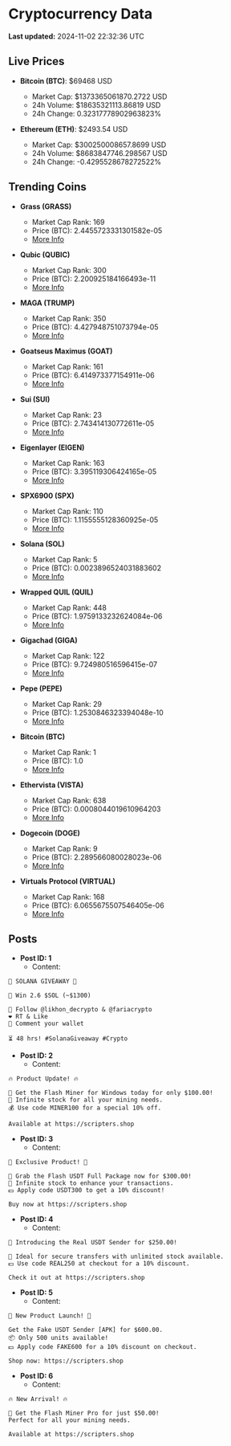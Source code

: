# Cryptocurrency Data

**Last updated:** 2024-11-02 22:32:36 UTC

## Live Prices
- **Bitcoin (BTC)**: $69468 USD
  - Market Cap: $1373365061870.2722 USD
  - 24h Volume: $18635321113.86819 USD
  - 24h Change: 0.32317778902963823%

- **Ethereum (ETH)**: $2493.54 USD
  - Market Cap: $300250008657.8699 USD
  - 24h Volume: $8683847746.298567 USD
  - 24h Change: -0.4295528678272522%

## Trending Coins
- **Grass (GRASS)**
  - Market Cap Rank: 169
  - Price (BTC): 2.4455723331301582e-05
  - [More Info](https://www.coingecko.com/en/coins/grass)

- **Qubic (QUBIC)**
  - Market Cap Rank: 300
  - Price (BTC): 2.200925184166493e-11
  - [More Info](https://www.coingecko.com/en/coins/qubic)

- **MAGA (TRUMP)**
  - Market Cap Rank: 350
  - Price (BTC): 4.427948751073794e-05
  - [More Info](https://www.coingecko.com/en/coins/maga)

- **Goatseus Maximus (GOAT)**
  - Market Cap Rank: 161
  - Price (BTC): 6.414973377154911e-06
  - [More Info](https://www.coingecko.com/en/coins/goatseus-maximus)

- **Sui (SUI)**
  - Market Cap Rank: 23
  - Price (BTC): 2.743414130772611e-05
  - [More Info](https://www.coingecko.com/en/coins/sui)

- **Eigenlayer (EIGEN)**
  - Market Cap Rank: 163
  - Price (BTC): 3.395119306424165e-05
  - [More Info](https://www.coingecko.com/en/coins/eigenlayer)

- **SPX6900 (SPX)**
  - Market Cap Rank: 110
  - Price (BTC): 1.1155555128360925e-05
  - [More Info](https://www.coingecko.com/en/coins/spx6900)

- **Solana (SOL)**
  - Market Cap Rank: 5
  - Price (BTC): 0.0023896524031883602
  - [More Info](https://www.coingecko.com/en/coins/solana)

- **Wrapped QUIL (QUIL)**
  - Market Cap Rank: 448
  - Price (BTC): 1.9759133232624084e-06
  - [More Info](https://www.coingecko.com/en/coins/wrapped-quil)

- **Gigachad (GIGA)**
  - Market Cap Rank: 122
  - Price (BTC): 9.724980516596415e-07
  - [More Info](https://www.coingecko.com/en/coins/gigachad-2)

- **Pepe (PEPE)**
  - Market Cap Rank: 29
  - Price (BTC): 1.2530846323394048e-10
  - [More Info](https://www.coingecko.com/en/coins/pepe)

- **Bitcoin (BTC)**
  - Market Cap Rank: 1
  - Price (BTC): 1.0
  - [More Info](https://www.coingecko.com/en/coins/bitcoin)

- **Ethervista (VISTA)**
  - Market Cap Rank: 638
  - Price (BTC): 0.0008044019610964203
  - [More Info](https://www.coingecko.com/en/coins/ethervista)

- **Dogecoin (DOGE)**
  - Market Cap Rank: 9
  - Price (BTC): 2.289566080028023e-06
  - [More Info](https://www.coingecko.com/en/coins/dogecoin)

- **Virtuals Protocol (VIRTUAL)**
  - Market Cap Rank: 168
  - Price (BTC): 6.0655675507546405e-06
  - [More Info](https://www.coingecko.com/en/coins/virtual-protocol)

## Posts
- **Post ID: 1**
  - Content:
```
🚀 SOLANA GIVEAWAY 🚀

🎁 Win 2.6 $SOL (~$1300)

🤝 Follow @likhon_decrypto & @fariacrypto
❤️ RT & Like
💬 Comment your wallet

⏳ 48 hrs! #SolanaGiveaway #Crypto
```

- **Post ID: 2**
  - Content:
```
🔥 Product Update! 🔥

🚀 Get the Flash Miner for Windows today for only $100.00!
🔋 Infinite stock for all your mining needs.
💰 Use code MINER100 for a special 10% off.

Available at https://scripters.shop
```

- **Post ID: 3**
  - Content:
```
🎁 Exclusive Product! 🎁

💸 Grab the Flash USDT Full Package now for $300.00!
🎉 Infinite stock to enhance your transactions.
💵 Apply code USDT300 to get a 10% discount!

Buy now at https://scripters.shop
```

- **Post ID: 4**
  - Content:
```
💎 Introducing the Real USDT Sender for $250.00!

💼 Ideal for secure transfers with unlimited stock available.
💵 Use code REAL250 at checkout for a 10% discount.

Check it out at https://scripters.shop
```

- **Post ID: 5**
  - Content:
```
🚀 New Product Launch! 🚀

Get the Fake USDT Sender [APK] for $600.00.
📦 Only 500 units available!
💵 Apply code FAKE600 for a 10% discount on checkout.

Shop now: https://scripters.shop
```

- **Post ID: 6**
  - Content:
```
🔥 New Arrival! 🔥

💸 Get the Flash Miner Pro for just $50.00!
Perfect for all your mining needs.

Available at https://scripters.shop
```

